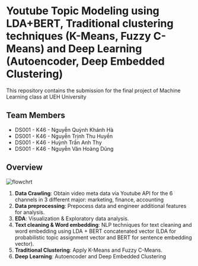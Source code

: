# Youtube Topic Modeling using LDA+BERT, Traditional clustering techniques (K-Means, Fuzzy C-Means) and Deep Learning (Autoencoder, Deep Embedded Clustering)

This repository contains the submission for the final project of Machine Learning class at UEH University

## Team Members
- DS001 - K46 - Nguyễn Quỳnh Khánh Hà 
- DS001 - K46 - Nguyễn Trịnh Thu Huyền 
- DS001 - K46 - Huỳnh Trần Anh Thy 
- DS001 - K46 - Nguyễn Văn Hoàng Dũng

## Overview

![flowchrt](https://user-images.githubusercontent.com/95642319/233787790-72953f5d-1a83-43da-8604-e5971714da4c.jpg)

1. **Data Crawling**: Obtain video meta data via Youtube API for the 6 channels in 3 different major: marketing, finance, accounting
2. **Data preprocessing**: Prepocess data and engineer additional features for analysis.
3. **EDA**: Visualization & Exploratory data analysis.
4. **Text cleaning & Word embedding**: NLP techniques for text cleaning and word embedding using LDA + BERT concatenated vector (LDA for probabilistic topic assignment vector and BERT for sentence embedding vector).
5. **Traditional Clustering**: Apply K-Means and Fuzzy C-Means.
6. **Deep Learning**: Autoencoder and Deep Embedded Clustering

